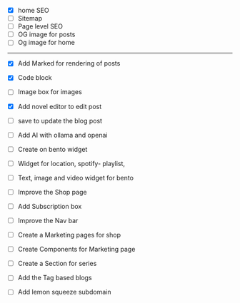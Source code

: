 - [X] home SEO
- [ ] Sitemap
- [ ] Page level SEO 
- [ ] OG image for posts
- [ ] Og image for home

---

- [X] Add Marked for rendering of posts
- [X] Code block
- [ ] Image box for images
- [X] Add novel editor to edit post 
- [ ] save to update the blog post
- [ ] Add AI with ollama and openai
- [ ] Create on bento widget
- [ ] Widget for location, spotify- playlist, 
- [ ] Text, image and video widget for bento
- [ ] Improve the Shop page
- [ ] Add Subscription box
- [ ] Improve the Nav bar
- [ ] Create a Marketing pages for shop
- [ ] Create Components for Marketing page

- [ ] Create a Section for series 
- [ ] Add the Tag based blogs
- [ ] Add lemon squeeze subdomain